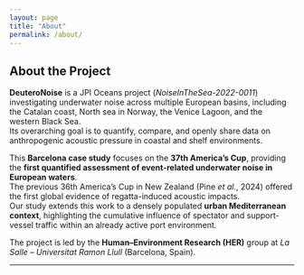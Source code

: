 ```yaml
---
layout: page
title: "About"
permalink: /about/
---
```


## About the Project

**DeuteroNoise** is a JPI Oceans project (*NoiseInTheSea-2022-0011*) investigating underwater noise across multiple European basins, including the Catalan coast, North sea in Norway, the Venice Lagoon, and the western Black Sea.  
Its overarching goal is to quantify, compare, and openly share data on anthropogenic acoustic pressure in coastal and shelf environments.

This **Barcelona case study** focuses on the **37th America’s Cup**, providing the **first quantified assessment of event-related underwater noise in European waters**.  
The previous 36th America’s Cup in New Zealand (Pine *et al.*, 2024) offered the first global evidence of regatta-induced acoustic impacts.  
Our study extends this work to a densely populated **urban Mediterranean context**, highlighting the cumulative influence of spectator and support-vessel traffic within an already active port environment.

The project is led by the **Human–Environment Research (HER)** group at *La Salle – Universitat Ramon Llull* (Barcelona, Spain).

---